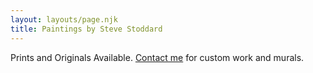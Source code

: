 ```yaml
---
layout: layouts/page.njk
title: Paintings by Steve Stoddard
---
```

Prints and Originals Available. [Contact me](/contact/) for custom work and murals.
